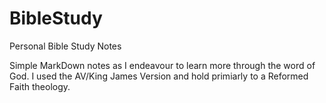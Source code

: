 # BibleStudy
Personal Bible Study Notes

Simple MarkDown notes as I endeavour to learn more through the word of God.
I used the AV/King James Version and hold primiarly to a Reformed Faith theology.
